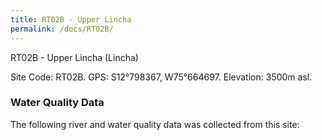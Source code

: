 ```yaml
---
title: RT02B - Upper Lincha
permalink: /docs/RT02B/
---
```

RT02B - Upper Lincha (Lincha)

Site Code: RT02B.  GPS: S12°798367, W75°664697. Elevation:
3500m asl.

### Water Quality Data

The following river and water quality data was collected from this site:
